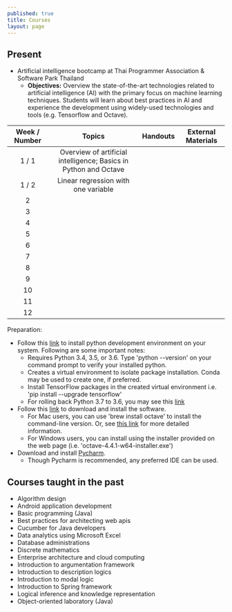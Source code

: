 ```yaml
---
published: true
title: Courses 
layout: page
---
```


Present
---------------------

*   Artificial intelligence bootcamp at Thai Programmer Association & Software Park Thailand
    *    **Objectives:** Overview the state-of-the-art technologies related to artificial intelligence (AI) with the 
    primary focus on machine learning techniques. Students will learn about best practices in AI and experience 
    the development using widely-used technologies and tools (e.g. Tensorflow and Octave).
    
| Week / Number |               Topics              |    Handouts   |     External Materials     |
|:----:|:---------------------------------:|:-----------:|:-----------:|
|   1 / 1  | Overview of artificial intelligence; Basics in Python and Octave  |       |       | 
|   1 / 2  | Linear regression with one variable    |      |       | 
|   2  |      |      |       |
|   3  |        |      |       | 
|   4  |        |      |       | 
|   5  |        |      |       | 
|   6  |        |      |       | 
|   7  |        |      |       | 
|   8  |        |      |       | 
|   9  |        |      |       | 
|   10  |        |      |       | 
|   11  |        |      |       | 
|   12  |        |      |       | 

Preparation:
*   Follow this [link](https://www.tensorflow.org/install/pip) to install python development environment on your system. 
Following are some important notes:
    *   Requires Python 3.4, 3.5, or 3.6. Type 'python --version' on your command prompt to verify your installed python.
    *   Creates a virtual environment to isolate package installation. Conda may be used to create one, if preferred. 
    *   Install TensorFlow packages in the created virtual environment i.e. 'pip install --upgrade tensorflow'
    *   For rolling back Python 3.7 to 3.6, you may see this [link](https://apple.stackexchange.com/questions/329187/homebrew-rollback-from-python-3-7-to-python-3-6-5-x)
*   Follow this [link](https://www.gnu.org/software/octave/download.html) to download and install the software. 
    *   For Mac users, you can use 'brew install octave' to install the command-line version. Or, see 
    [this link](https://wiki.octave.org/Octave_for_macOS) for more detailed information. 
    *   For Windows users, you can install using the installer provided on the web page (i.e. 'octave-4.4.1-w64-installer.exe')
*   Download and install [Pycharm](https://www.jetbrains.com/pycharm/).
    *   Though Pycharm is recommended, any preferred IDE can be used.

Courses taught in the past
---------------------

*   Algorithm design
*   Android application development
*   Basic programming (Java)
*   Best practices for architecting web apis
*   Cucumber for Java developers
*   Data analytics using Microsoft Excel
*   Database administrations
*   Discrete mathematics
*   Enterprise architecture and cloud computing
*   Introduction to argumentation framework
*   Introduction to description logics
*   Introduction to modal logic
*   Introduction to Spring framework
*   Logical inference and knowledge representation
*   Object-oriented laboratory (Java)
